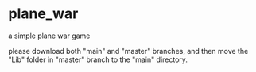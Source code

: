 # plane_war
a simple plane war game

please download both "main" and "master" branches, and then move the "Lib" folder in "master" branch to the "main" directory.
